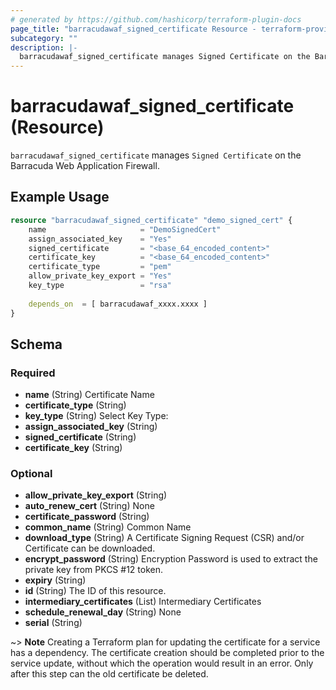 ```yaml
---
# generated by https://github.com/hashicorp/terraform-plugin-docs
page_title: "barracudawaf_signed_certificate Resource - terraform-provider-barracudawaf"
subcategory: ""
description: |-
  barracudawaf_signed_certificate manages Signed Certificate on the Barracuda Web Application Firewall.
---
```


# barracudawaf_signed_certificate (Resource)

`barracudawaf_signed_certificate` manages `Signed Certificate` on the Barracuda Web Application Firewall.

## Example Usage

```terraform
resource "barracudawaf_signed_certificate" "demo_signed_cert" {
    name                     = "DemoSignedCert"
    assign_associated_key    = "Yes"
    signed_certificate       = "<base_64_encoded_content>"
    certificate_key          = "<base_64_encoded_content>"
    certificate_type         = "pem"
    allow_private_key_export = "Yes"
    key_type                 = "rsa"
  
    depends_on  = [ barracudawaf_xxxx.xxxx ]
}
```

<!-- schema generated by tfplugindocs -->
## Schema

### Required

- **name** (String) Certificate Name
- **certificate_type** (String)
- **key_type** (String) Select Key Type:
- **assign_associated_key** (String)
- **signed_certificate** (String)
- **certificate_key** (String)

### Optional

- **allow_private_key_export** (String)
- **auto_renew_cert** (String) None
- **certificate_password** (String)
- **common_name** (String) Common Name
- **download_type** (String) A Certificate Signing Request (CSR) and/or Certificate can be downloaded.
- **encrypt_password** (String) Encryption Password is used to extract the private key from PKCS #12 token.
- **expiry** (String)
- **id** (String) The ID of this resource.
- **intermediary_certificates** (List) Intermediary Certificates
- **schedule_renewal_day** (String) None
- **serial** (String)

~> **Note** Creating a Terraform plan for updating the certificate for a service has a dependency. The certificate creation should be completed prior to the service update, without which the operation would result in an error. Only after this step can the old certificate be deleted.


